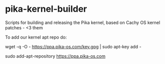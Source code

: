 # pika-kernel-builder
Scripts for building and releasing the Pika kernel, based on Cachy OS kernel patches - <3 them

To add our kernel apt repo do:

wget -q -O - https://ppa.pika-os.com/key.gpg | sudo apt-key add -

sudo add-apt-repository https://ppa.pika-os.com
